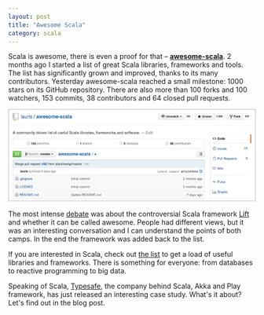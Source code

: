 ```yaml
---
layout: post
title: "Awesome Scala"
category: scala
---
```


Scala is awesome, there is even a proof for that – **[awesome-scala](https://github.com/lauris/awesome-scala)**. 2 months ago I started a list of great Scala libraries, frameworks and tools. The list has significantly grown and improved, thanks to its many contributors. Yesterday awesome-scala reached a small milestone: 1000 stars on its GitHub repository. There are also more than 100 forks and 100 watchers, 153 commits, 38 contributors and 64 closed pull requests. 

<!-- more -->

![Awesome Scala GitHub](/images/blog/awesome-scala-github.png)

The most intense [debate](https://github.com/lauris/awesome-scala/pull/19) was about the controversial Scala framework [Lift](http://liftweb.net) and whether it can be called awesome. People had different views, but it was an interesting conversation and I can understand the points of both camps. In the end the framework was added back to the list.

If you are interested in Scala, check out [the list](https://github.com/lauris/awesome-scala) to get a load of useful libraries and frameworks. There is something for everyone: from databases to reactive programming to big data. 

Speaking of Scala, [Typesafe](https://typesafe.com/), the company behind Scala, Akka and Play framework, has just released an interesting case study. What's it about? Let's find out in the blog post.